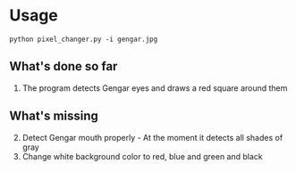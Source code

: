 # Usage
`python pixel_changer.py -i gengar.jpg`

## What's done so far
1. The program detects Gengar eyes and draws a red square around them

## What's missing
2. Detect Gengar mouth properly - At the moment it detects all shades of gray
3. Change white background color to red, blue and green and black
